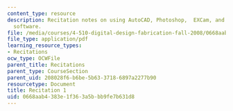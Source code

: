 ```yaml
---
content_type: resource
description: Recitation notes on using AutoCAD, Photoshop,  EXCam, and Techno CNC
  software.
file: /media/courses/4-510-digital-design-fabrication-fall-2008/0668aab4383e1f363a5bbb9fe7b631d8_rec1.pdf
file_type: application/pdf
learning_resource_types:
- Recitations
ocw_type: OCWFile
parent_title: Recitations
parent_type: CourseSection
parent_uid: 208028f6-b6be-5b63-3718-6897a2277b90
resourcetype: Document
title: Recitation 1
uid: 0668aab4-383e-1f36-3a5b-bb9fe7b631d8
---
```

